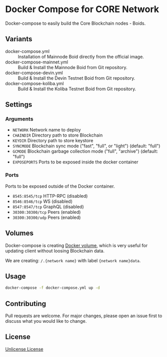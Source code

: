 # Docker Compose for CORE Network

Docker-compose to easily build the Core Blockchain nodes - Boids.

## Variants

<dl>
<dt>docker-compose.yml</dt>
<dd>Installation of Mainnode Boid directly from the official image.</dd>
<dt>docker-compose-mainnet.yml</dt>
<dd>Build & Install the Mainnode Boid from Git repository.</dd>
<dt>docker-compose-devin.yml</dt>
<dd>Build & Install the Devin Testnet Boid from Git repository.</dd>
<dt>docker-compose-koliba.yml</dt>
<dd>Build & Install the Koliba Testnet Boid from Git repository.</dd>
</dl>

## Settings

### Arguments

* `NETWORK` Network name to deploy
* `CHAINDIR` Directory path to store Blockchain
* `KEYDIR` Directory path to store keystore
* `SYNCMODE` Blockchain sync mode ("fast", "full", or "light") (default: "full")
* `GCMODE` Blockchain garbage collection mode ("full", "archive") (default: "full")
* `EXPOSEPORTS` Ports to be exposed inside the docker container

### Ports

Ports to be exposed outside of the Docker container.

* `8545:8545/tcp` HTTP-RPC (disabled)
* `8546:8546/tcp` WS (disabled)
* `8547:8547/tcp` GraphQL (disabled)
* `30300:30300/tcp` Peers (enabled)
* `30300:30300/udp` Peers (enabled)

## Volumes

Docker-compose is creating [Docker volume](https://docs.docker.com/storage/volumes), which is very useful for updating client without loosing Blockchain data.

We are creating: `/.{network name}` with label `{network name}data`.

## Usage

```sh
docker-compose -f docker-compose.yml up -d
```

## Contributing

Pull requests are welcome. For major changes, please open an issue first to discuss what you would like to change.

## License

[Unlicense License](LICENSE)
